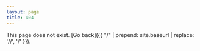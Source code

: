 ```yaml
---
layout: page
title: 404
---
```


This page does not exist. [Go back]({{ "/" | prepend: site.baseurl | replace: '//', '/' }}).